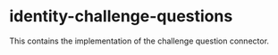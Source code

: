 # identity-challenge-questions
This contains the implementation of the challenge question connector.
